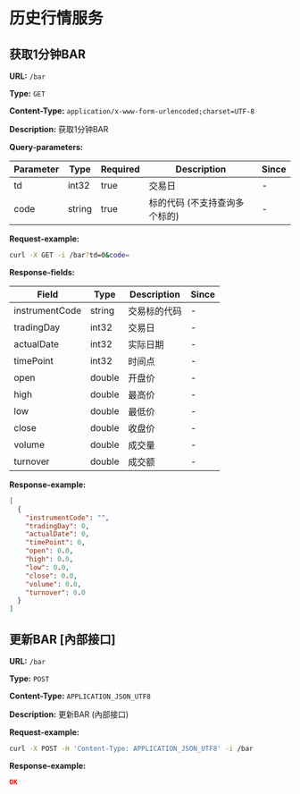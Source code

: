 
# 历史行情服务
## 获取1分钟BAR

**URL:** `/bar`

**Type:** `GET`


**Content-Type:** `application/x-www-form-urlencoded;charset=UTF-8`

**Description:** 获取1分钟BAR



**Query-parameters:**

| Parameter | Type | Required | Description | Since |
|-----------|------|----------|-------------|-------|
|td|int32|true|    交易日|-|
|code|string|true|标的代码 (不支持查询多个标的)|-|


**Request-example:**
```bash
curl -X GET -i /bar?td=0&code=
```

**Response-fields:**

| Field | Type | Description | Since |
|-------|------|-------------|-------|
|instrumentCode|string|交易标的代码|-|
|tradingDay|int32|交易日|-|
|actualDate|int32|实际日期|-|
|timePoint|int32|时间点|-|
|open|double|开盘价|-|
|high|double|最高价|-|
|low|double|最低价|-|
|close|double|收盘价|-|
|volume|double|成交量|-|
|turnover|double|成交额|-|

**Response-example:**
```json
[
  {
    "instrumentCode": "",
    "tradingDay": 0,
    "actualDate": 0,
    "timePoint": 0,
    "open": 0.0,
    "high": 0.0,
    "low": 0.0,
    "close": 0.0,
    "volume": 0.0,
    "turnover": 0.0
  }
]
```

## 更新BAR [內部接口]

**URL:** `/bar`

**Type:** `POST`


**Content-Type:** `APPLICATION_JSON_UTF8`

**Description:** 更新BAR (內部接口)





**Request-example:**
```bash
curl -X POST -H 'Content-Type: APPLICATION_JSON_UTF8' -i /bar
```

**Response-example:**
```json
OK
```

